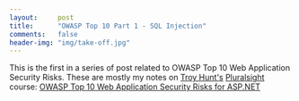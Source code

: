 ```yaml
---
layout:     post
title:      "OWASP Top 10 Part 1 - SQL Injection"
comments:   false
header-img: "img/take-off.jpg"
---
```


This is the first in a series of post related to OWASP Top 10 Web Application Security Risks. These are mostly my notes on [Troy Hunt's](https://www.troyhunt.com/) [Pluralsight](https://www.pluralsight.com/) course: [OWASP Top 10 Web Application Security Risks for ASP.NET](https://app.pluralsight.com/library/courses/owasp-top10-aspdotnet-application-security-risks/table-of-contents)

